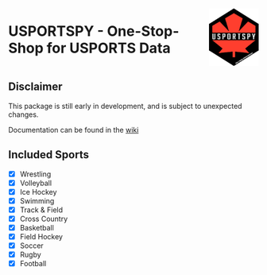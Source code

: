 <div style="display: flex; justify-content: space-between; align-items: center;">
    <h1 style="flex: 1; text-align: left;">USPORTSPY - One-Stop-Shop for USPORTS Data</h1>
    <img src="usportspy.png" alt="USPORTSPY Logo" style="width: 100px; height: auto; margin-left: 10px; align-self: flex-end;">
</div>

## Disclaimer
This package is still early in development, and is subject to unexpected changes.

Documentation can be found in the [wiki](https://github.com/uwaggs/usportspy/wiki)

## Included Sports
- [X] Wrestling
- [X] Volleyball
- [X] Ice Hockey
- [X] Swimming
- [X] Track & Field
- [X] Cross Country
- [X] Basketball
- [X] Field Hockey
- [X] Soccer
- [X] Rugby
- [X] Football
